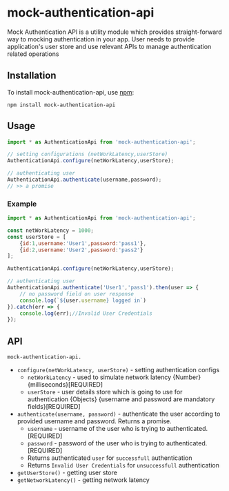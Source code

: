 # mock-authentication-api
Mock Authentication API is a utility module which provides straight-forward way to mocking authentication in your app. User needs to provide application's user store and use relevant APIs to manage authentication related operations

## Installation

To install mock-authentication-api, use [npm](http://github.com/npm/npm):

```
npm install mock-authentication-api
```

## Usage

```javascript
import * as AuthenticationApi from 'mock-authentication-api';

// setting configurations (netWorkLatency,userStore)
AuthenticationApi.configure(netWorkLatency,userStore);

// authenticating user
AuthenticationApi.authenticate(username,password);
// >> a promise

```
### Example
```javascript
import * as AuthenticationApi from 'mock-authentication-api';

const netWorkLatency = 1000;
const userStore = [
    {id:1,username:'User1',password:'pass1'},
    {id:2,username:'User2',password:'pass2'}
];

AuthenticationApi.configure(netWorkLatency,userStore);

// authenticating user
AuthenticationApi.authenticate('User1','pass1').then(user => {
    // no password field on user response
    console.log(`${user.username} logged in`)
}).catch(err => {
    console.log(err);//Invalid User Credentials
});
```

## API

`mock-authentication-api.`

- `configure(netWorkLatency, userStore)` - setting authentication configs
  - `netWorkLatency` - used to simulate network latency {Number} {milliseconds}[REQUIRED]
  - `userStore` - user details store which is going to use for authentication {Objects} {username and password are mandatory fields}[REQUIRED]
- `authenticate(username, password)` - authenticate the user according to provided username and password. Returns a promise.
  - `username` - username of the user who is trying to authenticated.[REQUIRED]
  - `password` - password of the user who is trying to authenticated.[REQUIRED]
  - Returns authenticated `user` for `successfull` authentication 
  - Returns `Invalid User Credentials` for `unsuccessfull` authentication 
- `getUserStore()` - getting user store
- `getNetworkLatency()` - getting network latency